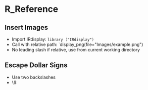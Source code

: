 # R_Reference
## Insert Images
- Import IRdisplay:
	`library ("IRdisplay")`
- Call with relative path:
	`display_png(file="Images/example.png")
- No leading slash if relative, use from current working directory

## Escape Dollar Signs
- Use two backslashes
- \\$ 
